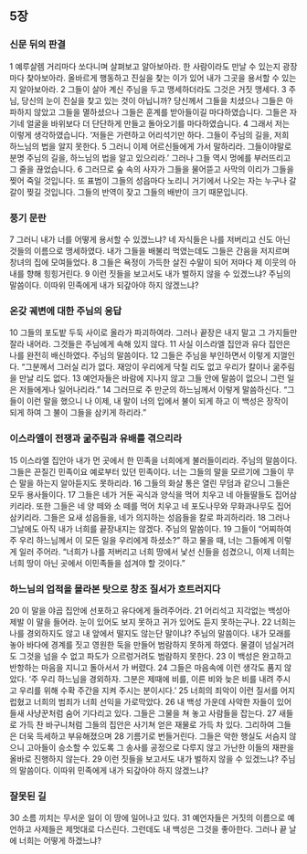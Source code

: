 ## 5장
### 신문 뒤의 판결
1 예루살렘 거리마다 쏘다니며 살펴보고 알아보아라. 한 사람이라도 만날 수 있는지 광장마다 찾아보아라. 올바르게 행동하고 진실을 찾는 이가 있어 내가 그곳을 용서할 수 있는지 알아보아라.
2 그들이 살아 계신 주님을 두고 맹세하더라도 그것은 거짓 맹세다.
3 주님, 당신의 눈이 진실을 찾고 있는 것이 아닙니까? 당신께서 그들을 치셨으나 그들은 아파하지 않았고 그들을 멸하셨으나 그들은 훈계를 받아들이길 마다하였습니다. 그들은 자기네 얼굴을 바위보다 더 단단하게 만들고 돌아오기를 마다하였습니다.
4 그래서 저는 이렇게 생각하였습니다. ‘저들은 가련하고 어리석기만 하다. 그들이 주님의 길을, 저희 하느님의 법을 알지 못한다.
5 그러니 이제 어르신들에게 가서 말하리라. 그들이야말로 분명 주님의 길을, 하느님의 법을 알고 있으리라.’ 그러나 그들 역시 멍에를 부러뜨리고 그 줄을 끊었습니다.
6 그러므로 숲 속의 사자가 그들을 물어뜯고 사막의 이리가 그들을 찢어 죽일 것입니다. 또 표범이 그들의 성읍마다 노리니 거기에서 나오는 자는 누구나 갈갈이 찢길 것입니다. 그들의 반역이 잦고 그들의 배반이 크기 때문입니다.
### 풍기 문란
7 그러니 내가 너를 어떻게 용서할 수 있겠느냐? 네 자식들은 나를 저버리고 신도 아닌 것들의 이름으로 맹세하였다. 내가 그들을 배불리 먹였는데도 그들은 간음을 저지르며 창녀의 집에 모여들었다.
8 그들은 욕정이 가득한 살진 수말이 되어 저마다 제 이웃의 아내를 향해 힝힝거린다.
9 이런 짓들을 보고서도 내가 벌하지 않을 수 있겠느냐? 주님의 말씀이다. 이따위 민족에게 내가 되갚아야 하지 않겠느냐?
### 온갖 궤변에 대한 주님의 응답
10 그들의 포도밭 두둑 사이로 올라가 파괴하여라. 그러나 끝장은 내지 말고 그 가지들만 잘라 내어라. 그것들은 주님에게 속해 있지 않다.
11 사실 이스라엘 집안과 유다 집안은 나를 완전히 배신하였다. 주님의 말씀이다.
12 그들은 주님을 부인하면서 이렇게 지껄인다. “그분께서 그러실 리가 없다. 재앙이 우리에게 닥칠 리도 없고 우리가 칼이나 굶주림을 만날 리도 없다.
13 예언자들은 바람에 지나지 않고 그들 안에 말씀이 없으니 그런 일은 저들에게나 일어나리라.”
14 그러므로 주 만군의 하느님께서 이렇게 말씀하신다. “그들이 이런 말을 했으니 나 이제, 내 말이 너의 입에서 불이 되게 하고 이 백성은 장작이 되게 하여 그 불이 그들을 삼키게 하리라.”
### 이스라엘이 전쟁과 굶주림과 유배를 겪으리라
15 이스라엘 집안아 내가 먼 곳에서 한 민족을 너희에게 불러들이리라. 주님의 말씀이다. 그들은 끈질긴 민족이요 예로부터 있던 민족이다. 너는 그들의 말을 모르기에 그들이 무슨 말을 하는지 알아듣지도 못하리라.
16 그들의 화살 통은 열린 무덤과 같으니 그들은 모두 용사들이다.
17 그들은 네가 거둔 곡식과 양식을 먹어 치우고 네 아들딸들도 집어삼키리라. 또한 그들은 네 양 떼와 소 떼를 먹어 치우고 네 포도나무와 무화과나무도 집어삼키리라. 그들은 요새 성읍들을, 네가 의지하는 성읍들을 칼로 파괴하리라.
18 그러나 그날에도 아직 내가 너희를 끝장내지는 않겠다. 주님의 말씀이다.
19 그들이 “어찌하여 주 우리 하느님께서 이 모든 일을 우리에게 하셨소?” 하고 물을 때, 너는 그들에게 이렇게 일러 주어라. “너희가 나를 저버리고 너희 땅에서 낯선 신들을 섬겼으니, 이제 너희는 너희 땅이 아닌 곳에서 이민족들을 섬겨야 할 것이다.”
### 하느님의 업적을 몰라본 탓으로 창조 질서가 흐트러지다
20 이 말을 야곱 집안에 선포하고 유다에게 들려주어라.
21 어리석고 지각없는 백성아 제발 이 말을 들어라. 눈이 있어도 보지 못하고 귀가 있어도 듣지 못하는구나.
22 너희는 나를 경외하지도 않고 내 앞에서 떨지도 않는단 말이냐? 주님의 말씀이다. 내가 모래를 놓아 바다에 경계를 짓고 영원한 둑을 만들어 범람하지 못하게 하였다. 물결이 넘실거려도 그것을 넘을 수 없고 파도가 으르렁거려도 범람하지 못한다.
23 이 백성은 완고하고 반항하는 마음을 지니고 돌아서서 가 버렸다.
24 그들은 마음속에 이런 생각도 품지 않았다. ‘주 우리 하느님을 경외하자. 그분은 제때에 비를, 이른 비와 늦은 비를 내려 주시고 우리를 위해 수확 주간을 지켜 주시는 분이시다.’
25 너희의 죄악이 이런 질서를 어지럽혔고 너희의 범죄가 너희 선익을 가로막았다.
26 내 백성 가운데 사악한 자들이 있어 들새 사냥꾼처럼 숨어 기다리고 있다. 그들은 그물을 쳐 놓고 사람들을 잡는다.
27 새들로 가득 찬 바구니처럼 그들의 집안은 사기쳐 얻은 재물로 가득 차 있다. 그리하여 그들은 더욱 득세하고 부유해졌으며
28 기름기로 번들거린다. 그들은 악한 행실도 서슴지 않으니 고아들이 승소할 수 있도록 그 송사를 공정으로 다루지 않고 가난한 이들의 재판을 올바로 진행하지 않는다.
29 이런 짓들을 보고서도 내가 벌하지 않을 수 있겠느냐? 주님의 말씀이다. 이따위 민족에게 내가 되갚아야 하지 않겠느냐?
### 잘못된 길
30 소름 끼치는 무서운 일이 이 땅에 일어나고 있다.
31 예언자들은 거짓의 이름으로 예언하고 사제들은 제멋대로 다스린다. 그런데도 내 백성은 그것을 좋아한다. 그러나 끝 날에 너희는 어떻게 하겠느냐?
